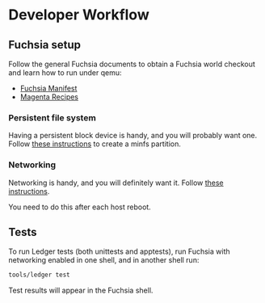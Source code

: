 # Developer Workflow

## Fuchsia setup

Follow the general Fuchsia documents to obtain a Fuchsia world checkout and
learn how to run under qemu:

 - [Fuchsia Manifest](https://fuchsia.googlesource.com/manifest/+/master/README.md)
 - [Magenta Recipes](https://fuchsia.googlesource.com/magenta/+/master/docs/getting_started.md)

### Persistent file system

Having a persistent block device is handy, and you will probably want one.
Follow [these
instructions](https://fuchsia.googlesource.com/magenta/+/master/docs/minfs.md)
to create a minfs partition.

### Networking

Networking is handy, and you will definitely want it. Follow [these
instructions](https://fuchsia.googlesource.com/magenta/+/master/docs/getting_started.md#Enabling-Networking-under-Qemu-x86_64-only).

You need to do this after each host reboot.

## Tests

To run Ledger tests (both unittests and apptests), run Fuchsia with networking
enabled in one shell, and in another shell run:

```sh
tools/ledger test
```

Test results will appear in the Fuchsia shell.
